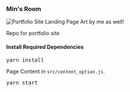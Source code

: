 ### Min's Room
![Portfolio Site Landing Page](https://i.imgur.com/TsLC9mw.png)
Art by me as well!

Repo for portfolio site

#### Install Required Dependencies

<pre>yarn install</pre>

Page Content in  `src/content_option.js`.

<pre>yarn start</pre>



